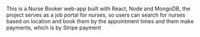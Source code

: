 This is a Nurse Booker web-app built with React, Node and MongoDB, the project serves as a job portal for nurses, so users can search for nurses based on location and book them by the appointment times and them make payments, which is by Stripe payment
